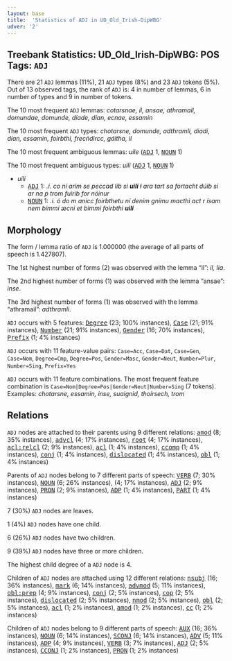 ```yaml
---
layout: base
title:  'Statistics of ADJ in UD_Old_Irish-DipWBG'
udver: '2'
---
```


## Treebank Statistics: UD_Old_Irish-DipWBG: POS Tags: `ADJ`

There are 21 `ADJ` lemmas (11%), 21 `ADJ` types (8%) and 23 `ADJ` tokens (5%).
Out of 13 observed tags, the rank of `ADJ` is: 4 in number of lemmas, 6 in number of types and 9 in number of tokens.

The 10 most frequent `ADJ` lemmas: <em>cotarsnae, il, ansae, athramail, domundae, domunde, díade, dían, ecnae, essamin</em>

The 10 most frequent `ADJ` types:  <em>chotarsne, domunde, adthramli, diadi, dían, essamin, foirbthi, frecṅdircc, gáitha, il</em>

The 10 most frequent ambiguous lemmas: <em>uile</em> (<tt><a href="sga_dipwbg-pos-ADJ.html">ADJ</a></tt> 1, <tt><a href="sga_dipwbg-pos-NOUN.html">NOUN</a></tt> 1)

The 10 most frequent ambiguous types:  <em>uili</em> (<tt><a href="sga_dipwbg-pos-ADJ.html">ADJ</a></tt> 1, <tt><a href="sga_dipwbg-pos-NOUN.html">NOUN</a></tt> 1)


* <em>uili</em>
  * <tt><a href="sga_dipwbg-pos-ADJ.html">ADJ</a></tt> 1: <em>.i. co ní arim se peccad lib si <b>uili</b> ɫ ara tart sa fortacht dúib si ar na p trom fuirib for nóinur</em>
  * <tt><a href="sga_dipwbg-pos-NOUN.html">NOUN</a></tt> 1: <em>.i. ó do m anicc foirbthetu ní denim gnímu macthi act r ísam nem bimmi æcni et bimmi foirbthi <b>uili</b></em>

## Morphology

The form / lemma ratio of `ADJ` is 1.000000 (the average of all parts of speech is 1.427807).

The 1st highest number of forms (2) was observed with the lemma “il”: <em>il, lia</em>.

The 2nd highest number of forms (1) was observed with the lemma “ansae”: <em>inse</em>.

The 3rd highest number of forms (1) was observed with the lemma “athramail”: <em>adthramli</em>.

`ADJ` occurs with 5 features: <tt><a href="sga_dipwbg-feat-Degree.html">Degree</a></tt> (23; 100% instances), <tt><a href="sga_dipwbg-feat-Case.html">Case</a></tt> (21; 91% instances), <tt><a href="sga_dipwbg-feat-Number.html">Number</a></tt> (21; 91% instances), <tt><a href="sga_dipwbg-feat-Gender.html">Gender</a></tt> (16; 70% instances), <tt><a href="sga_dipwbg-feat-Prefix.html">Prefix</a></tt> (1; 4% instances)

`ADJ` occurs with 11 feature-value pairs: `Case=Acc`, `Case=Dat`, `Case=Gen`, `Case=Nom`, `Degree=Cmp`, `Degree=Pos`, `Gender=Masc`, `Gender=Neut`, `Number=Plur`, `Number=Sing`, `Prefix=Yes`

`ADJ` occurs with 11 feature combinations.
The most frequent feature combination is `Case=Nom|Degree=Pos|Gender=Neut|Number=Sing` (7 tokens).
Examples: <em>chotarsne, essamin, inse, suaignid, thoirsech, trom</em>


## Relations

`ADJ` nodes are attached to their parents using 9 different relations: <tt><a href="sga_dipwbg-dep-amod.html">amod</a></tt> (8; 35% instances), <tt><a href="sga_dipwbg-dep-advcl.html">advcl</a></tt> (4; 17% instances), <tt><a href="sga_dipwbg-dep-root.html">root</a></tt> (4; 17% instances), <tt><a href="sga_dipwbg-dep-acl-relcl.html">acl:relcl</a></tt> (2; 9% instances), <tt><a href="sga_dipwbg-dep-acl.html">acl</a></tt> (1; 4% instances), <tt><a href="sga_dipwbg-dep-ccomp.html">ccomp</a></tt> (1; 4% instances), <tt><a href="sga_dipwbg-dep-conj.html">conj</a></tt> (1; 4% instances), <tt><a href="sga_dipwbg-dep-dislocated.html">dislocated</a></tt> (1; 4% instances), <tt><a href="sga_dipwbg-dep-obl.html">obl</a></tt> (1; 4% instances)

Parents of `ADJ` nodes belong to 7 different parts of speech: <tt><a href="sga_dipwbg-pos-VERB.html">VERB</a></tt> (7; 30% instances), <tt><a href="sga_dipwbg-pos-NOUN.html">NOUN</a></tt> (6; 26% instances),  (4; 17% instances), <tt><a href="sga_dipwbg-pos-ADJ.html">ADJ</a></tt> (2; 9% instances), <tt><a href="sga_dipwbg-pos-PRON.html">PRON</a></tt> (2; 9% instances), <tt><a href="sga_dipwbg-pos-ADP.html">ADP</a></tt> (1; 4% instances), <tt><a href="sga_dipwbg-pos-PART.html">PART</a></tt> (1; 4% instances)

7 (30%) `ADJ` nodes are leaves.

1 (4%) `ADJ` nodes have one child.

6 (26%) `ADJ` nodes have two children.

9 (39%) `ADJ` nodes have three or more children.

The highest child degree of a `ADJ` node is 4.

Children of `ADJ` nodes are attached using 12 different relations: <tt><a href="sga_dipwbg-dep-nsubj.html">nsubj</a></tt> (16; 36% instances), <tt><a href="sga_dipwbg-dep-mark.html">mark</a></tt> (6; 14% instances), <tt><a href="sga_dipwbg-dep-advmod.html">advmod</a></tt> (5; 11% instances), <tt><a href="sga_dipwbg-dep-obl-prep.html">obl:prep</a></tt> (4; 9% instances), <tt><a href="sga_dipwbg-dep-conj.html">conj</a></tt> (2; 5% instances), <tt><a href="sga_dipwbg-dep-cop.html">cop</a></tt> (2; 5% instances), <tt><a href="sga_dipwbg-dep-dislocated.html">dislocated</a></tt> (2; 5% instances), <tt><a href="sga_dipwbg-dep-nmod.html">nmod</a></tt> (2; 5% instances), <tt><a href="sga_dipwbg-dep-obl.html">obl</a></tt> (2; 5% instances), <tt><a href="sga_dipwbg-dep-acl.html">acl</a></tt> (1; 2% instances), <tt><a href="sga_dipwbg-dep-amod.html">amod</a></tt> (1; 2% instances), <tt><a href="sga_dipwbg-dep-cc.html">cc</a></tt> (1; 2% instances)

Children of `ADJ` nodes belong to 9 different parts of speech: <tt><a href="sga_dipwbg-pos-AUX.html">AUX</a></tt> (16; 36% instances), <tt><a href="sga_dipwbg-pos-NOUN.html">NOUN</a></tt> (6; 14% instances), <tt><a href="sga_dipwbg-pos-SCONJ.html">SCONJ</a></tt> (6; 14% instances), <tt><a href="sga_dipwbg-pos-ADV.html">ADV</a></tt> (5; 11% instances), <tt><a href="sga_dipwbg-pos-ADP.html">ADP</a></tt> (4; 9% instances), <tt><a href="sga_dipwbg-pos-VERB.html">VERB</a></tt> (3; 7% instances), <tt><a href="sga_dipwbg-pos-ADJ.html">ADJ</a></tt> (2; 5% instances), <tt><a href="sga_dipwbg-pos-CCONJ.html">CCONJ</a></tt> (1; 2% instances), <tt><a href="sga_dipwbg-pos-PRON.html">PRON</a></tt> (1; 2% instances)

